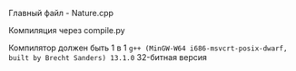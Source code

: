 Главный файл - Nature.cpp

Компиляция через compile.py

Компилятор должен быть 1 в 1 `g++ (MinGW-W64 i686-msvcrt-posix-dwarf, built by Brecht Sanders) 13.1.0` 32-битная версия